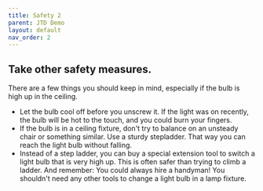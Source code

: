 ```yaml
---
title: Safety 2
parent: JTD Demo
layout: default
nav_order: 2
---
```


## Take other safety measures.

There are a few things you should keep in mind, especially if the bulb is high up in the ceiling.

* Let the bulb cool off before you unscrew it. If the light was on recently, the bulb will be hot to the touch, and you could burn your fingers.
* If the bulb is in a ceiling fixture, don't try to balance on an unsteady chair or something similar. Use a sturdy stepladder. That way you can reach the light bulb without falling.
* Instead of a step ladder, you can buy a special extension tool to switch a light bulb that is very high up. This is often safer than trying to climb a ladder. And remember: You could always hire a handyman! You shouldn't need any other tools to change a light bulb in a lamp fixture.